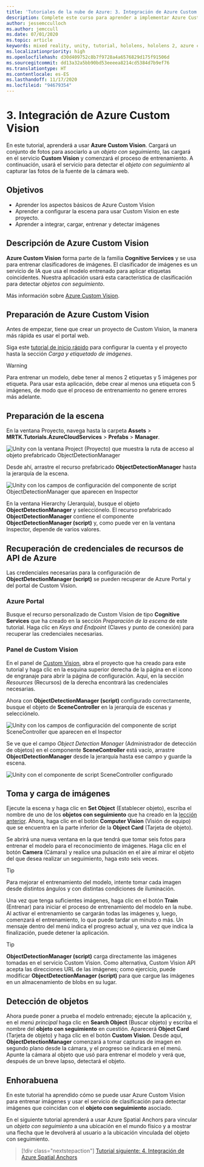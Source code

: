 ```yaml
---
title: 'Tutoriales de la nube de Azure: 3. Integración de Azure Custom Vision'
description: Complete este curso para aprender a implementar Azure Custom Vision con la aplicación de HoloLens 2.
author: jessemcculloch
ms.author: jemccull
ms.date: 07/01/2020
ms.topic: article
keywords: mixed reality, unity, tutorial, hololens, hololens 2, azure custom vision, azure cognitive services, azure cloud services, Windows 10
ms.localizationpriority: high
ms.openlocfilehash: d30d409752c8b7f9728a4a6576829d175f91506d
ms.sourcegitcommit: dd13a32a5bb90bd53eeeea8214cd5384d7b9ef76
ms.translationtype: HT
ms.contentlocale: es-ES
ms.lasthandoff: 11/17/2020
ms.locfileid: "94679354"
---
```

# <a name="3-integrating-azure-custom-vision"></a>3. Integración de Azure Custom Vision

En este tutorial, aprenderá a usar **Azure Custom Vision**. Cargará un conjunto de fotos para asociarlo a un *objeto con seguimiento*, las cargará en el servicio **Custom Vision** y comenzará el proceso de entrenamiento. A continuación, usará el servicio para detectar el *objeto con seguimiento* al capturar las fotos de la fuente de la cámara web.

## <a name="objectives"></a>Objetivos

* Aprender los aspectos básicos de Azure Custom Vision
* Aprender a configurar la escena para usar Custom Vision en este proyecto.
* Aprender a integrar, cargar, entrenar y detectar imágenes

## <a name="understanding-azure-custom-vision"></a>Descripción de Azure Custom Vision

**Azure Custom Vision** forma parte de la familia **Cognitive Services** y se usa para entrenar clasificadores de imágenes. El clasificador de imágenes es un servicio de IA que usa el modelo entrenado para aplicar etiquetas coincidentes. Nuestra aplicación usará esta característica de clasificación para detectar *objetos con seguimiento*.

Más información sobre [Azure Custom Vision](https://docs.microsoft.com/azure/cognitive-services/custom-vision-service/home).

## <a name="preparing-azure-custom-vision"></a>Preparación de Azure Custom Vision

Antes de empezar, tiene que crear un proyecto de Custom Vision, la manera más rápida es usar el portal web.

Siga este [tutorial de inicio rápido](https://docs.microsoft.com/azure/cognitive-services/custom-vision-service/getting-started-build-a-classifier#choose-training-images) para configurar la cuenta y el proyecto hasta la sección *Carga y etiquetado de imágenes*.

> [!WARNING]
> Para entrenar un modelo, debe tener al menos 2 etiquetas y 5 imágenes por etiqueta. Para usar esta aplicación, debe crear al menos una etiqueta con 5 imágenes, de modo que el proceso de entrenamiento no genere errores más adelante.

## <a name="preparing-the-scene"></a>Preparación de la escena

En la ventana Proyecto, navega hasta la carpeta **Assets** > **MRTK.Tutorials.AzureCloudServices** > **Prefabs** > **Manager**.

![Unity con la ventana Project (Proyecto) que muestra la ruta de acceso al objeto prefabricado ObjectDetectionManager](images/mr-learning-azure/tutorial3-section4-step1-1.png)

Desde ahí, arrastre el recurso prefabricado **ObjectDetectionManager** hasta la jerarquía de la escena.

![Unity con los campos de configuración del componente de script ObjectDetectionManager que aparecen en Inspector](images/mr-learning-azure/tutorial3-section4-step1-2.png)

En la ventana Hierarchy (Jerarquía), busque el objeto **ObjectDetectionManager** y selecciónelo.
El recurso prefabricado **ObjectDetectionManager** contiene el componente **ObjectDetectionManager (script)** y, como puede ver en la ventana Inspector, depende de varios valores.

## <a name="retrieving-azure-api-resource-credentials"></a>Recuperación de credenciales de recursos de API de Azure

Las credenciales necesarias para la configuración de **ObjectDetectionManager (script)** se pueden recuperar de Azure Portal y del portal de Custom Vision.

### <a name="azure-portal"></a>Azure Portal

Busque el recurso personalizado de Custom Vision de tipo **Cognitive Services** que ha creado en la sección *Preparación de la escena* de este tutorial. Haga clic en *Keys and Endpoint* (Claves y punto de conexión) para recuperar las credenciales necesarias.

### <a name="custom-vision-dashboard"></a>Panel de Custom Vision

En el panel de [Custom Vision](https://www.customvision.ai/projects), abra el proyecto que ha creado para este tutorial y haga clic en la esquina superior derecha de la página en el icono de engranaje para abrir la página de configuración. Aquí, en la sección *Resources* (Recursos) de la derecha encontrará las credenciales necesarias.

Ahora con **ObjectDetectionManager (script)** configurado correctamente, busque el objeto de **SceneController** en la jerarquía de escenas y selecciónelo.

![Unity con los campos de configuración del componente de script SceneController que aparecen en el Inspector](images/mr-learning-azure/tutorial3-section4-step1-3.png)

Se ve que el campo *Object Detection Manager* (Administrador de detección de objetos) en el componente **SceneController** está vacío, arrastre **ObjectDetectionManager** desde la jerarquía hasta ese campo y guarde la escena.

![Unity con el componente de script SceneController configurado](images/mr-learning-azure/tutorial3-section4-step1-4.png)

## <a name="take-and-upload-images"></a>Toma y carga de imágenes

Ejecute la escena y haga clic en **Set Object** (Establecer objeto), escriba el nombre de uno de los **objetos con seguimiento** que ha creado en la [lección anterior](mr-learning-azure-02.md). Ahora, haga clic en el botón **Computer Vision** (Visión de equipo) que se encuentra en la parte inferior de la **Object Card** (Tarjeta de objeto).

Se abrirá una nueva ventana en la que tendrá que tomar seis fotos para entrenar el modelo para el reconocimiento de imágenes. Haga clic en el botón **Camera** (Cámara) y realice una pulsación en el aire al mirar el objeto del que desea realizar un seguimiento, haga esto seis veces.

> [!TIP]
> Para mejorar el entrenamiento del modelo, intente tomar cada imagen desde distintos ángulos y con distintas condiciones de iluminación.

Una vez que tenga suficientes imágenes, haga clic en el botón **Train** (Entrenar) para iniciar el proceso de entrenamiento del modelo en la nube. Al activar el entrenamiento se cargarán todas las imágenes y, luego, comenzará el entrenamiento, lo que puede tardar un minuto o más. Un mensaje dentro del menú indica el progreso actual y, una vez que indica la finalización, puede detener la aplicación.

> [!TIP]
> **ObjectDetectionManager (script)** carga directamente las imágenes tomadas en el servicio Custom Vision. Como alternativa, Custom Vision API acepta las direcciones URL de las imágenes; como ejercicio, puede modificar **ObjectDetectionManager (script)** para que cargue las imágenes en un almacenamiento de blobs en su lugar.

## <a name="detect-objects"></a>Detección de objetos

Ahora puede poner a prueba el modelo entrenado; ejecute la aplicación y, en el *menú principal* haga clic en **Search Object** (Buscar objeto) y escriba el nombre del **objeto con seguimiento** en cuestión. Aparecerá **Object Card** (Tarjeta de objeto) y haga clic en el botón **Custom Vision**. Desde aquí, **ObjectDetectionManager** comenzará a tomar capturas de imagen en segundo plano desde la cámara, y el progreso se indicará en el menú. Apunte la cámara al objeto que usó para entrenar el modelo y verá que, después de un breve lapso, detectará el objeto.

## <a name="congratulations"></a>Enhorabuena

En este tutorial ha aprendido cómo se puede usar Azure Custom Vision para entrenar imágenes y usar el servicio de clasificación para detectar imágenes que coincidan con el **objeto con seguimiento** asociado.

En el siguiente tutorial aprenderá a usar Azure Spatial Anchors para vincular un *objeto con seguimiento* a una ubicación en el mundo físico y a mostrar una flecha que le devolverá al usuario a la ubicación vinculada del objeto con seguimiento.

> [!div class="nextstepaction"]
> [Tutorial siguiente: 4. Integración de Azure Spatial Anchors](mr-learning-azure-04.md)
